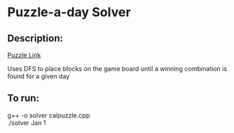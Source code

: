 # Puzzle-a-day Solver
## Description:

[Puzzle Link](https://www.amazon.com/DragonFjord-Puzzle-Day-Original-Challenges/dp/B09BHV12QF?th=1)

Uses DFS to place blocks on the game board until a winning combination is found for a given day

## To run:
g++ -o solver calpuzzle.cpp\
./solver Jan 1
